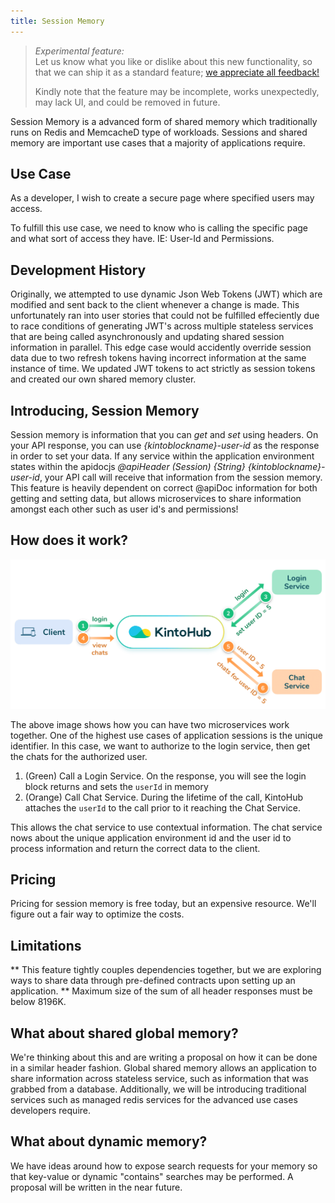 ```yaml
---
title: Session Memory
---
```


> _Experimental feature:_  
> Let us know what you like or dislike about this new functionality, so that we can ship it as a standard feature; [we appreciate all feedback!](https://www.kintohub.com/contact-us)
>
> Kindly note that the feature may be incomplete, works unexpectedly, may lack UI, and could be removed in future.

Session Memory is a advanced form of shared memory which traditionally runs on Redis and MemcacheD type of workloads.  Sessions and shared memory are important use cases that a majority of applications require.

## Use Case

As a developer, I wish to create a secure page where specified users may access.

To fulfill this use case, we need to know who is calling the specific page and what sort of access they have. IE: User-Id and Permissions.

## Development History

Originally, we attempted to use dynamic Json Web Tokens (JWT) which are modified and sent back to the client whenever a change is made.  This unfortunately ran into user stories that could not be fulfilled effeciently due to race conditions of generating JWT's across multiple stateless services that are being called asynchronously and updating shared session information in parallel.  This edge case would accidently override session data due to two refresh tokens having incorrect information at the same instance of time. We updated JWT tokens to act strictly as session tokens and created our own shared memory cluster.

## Introducing, Session Memory

Session memory is information that you can *get* and *set* using headers.  On your API response, you can use *{kintoblockname}-user-id* as the response in order to set your data.  If any service within the application environment states within the apidocjs *@apiHeader (Session) {String} {kintoblockname}-user-id*, your API call will receive that information from the session memory.  This feature is heavily dependent on correct @apiDoc information for both getting and setting data, but allows microservices to share information amongst each other such as user id's and permissions!


## How does it work?

![Session memory example](/docs/assets/client-session-memory-example.png)


The above image shows how you can have two microservices work together.  One of the highest use cases of application sessions is the unique identifier.  In this case, we want to authorize to the login service, then get the chats for the authorized user.

1. (Green) Call a Login Service. On the response, you will see the login block returns and sets the `userId` in memory
2. (Orange) Call Chat Service. During the lifetime of the call, KintoHub attaches the `userId` to the call prior to it reaching the Chat Service.

This allows the chat service to use contextual information. The chat service nows about the unique application environment id and the user id to process information and return the correct data to the client.

## Pricing
Pricing for session memory is free today, but an expensive resource.  We'll figure out a fair way to optimize the costs.

## Limitations

** This feature tightly couples dependencies together, but we are exploring ways to share data through pre-defined contracts upon setting up an application.
** Maximum size of the sum of all header responses must be below 8196K.

## What about shared global memory?

We're thinking about this and are writing a proposal on how it can be done in a similar header fashion.  Global shared memory allows an application to share information across stateless service, such as information that was grabbed from a database.  Additionally, we will be introducing traditional services such as managed redis services for the advanced use cases developers require.

## What about dynamic memory?

We have ideas around how to expose search requests for your memory so that key-value or dynamic "contains" searches may be performed. A proposal will be written in the near future.



